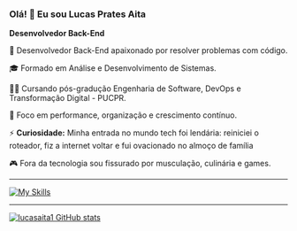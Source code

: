 ### Olá! 👋 Eu sou Lucas Prates Aita  
**Desenvolvedor Back-End**  

🔧 Desenvolvedor Back-End apaixonado por resolver problemas com código.

🎓 Formado em Análise e Desenvolvimento de Sistemas.

👨‍💻 Cursando pós-gradução Engenharia de Software, DevOps e Transformação Digital - PUCPR.

🚀 Foco em performance, organização e crescimento contínuo.


⚡ **Curiosidade:** Minha entrada no mundo tech foi lendária: reiniciei o roteador, fiz a internet voltar e fui ovacionado no almoço de família 

🎮 Fora da tecnologia sou fissurado por musculação, culinária e games. 

---




[![My Skills](https://skillicons.dev/icons?i=java,spring,docker,py,mysql,postgres,git,apple,linux)](https://skillicons.dev)

---

[![lucasaita1 GitHub stats](https://github-readme-stats.vercel.app/api?username=lucasaita1&hide=contribs,&count_private=true&show_icons=true&theme=tokyonight)](https://github.com/anuraghazra/github-readme-stats)









